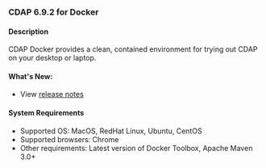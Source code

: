 ### CDAP 6.9.2 for Docker

#### Description

CDAP Docker provides a clean, contained environment for trying out CDAP on your desktop or laptop.

####  What's New:

* View [release notes](https://cdap.atlassian.net/wiki/spaces/DOCS/pages/1916960793/CDAP+Release+6.9.2)

#### System Requirements

* Supported OS: MacOS, RedHat Linux, Ubuntu, CentOS
* Supported browsers: Chrome
* Other requirements: Latest version of Docker Toolbox, Apache Maven 3.0+
